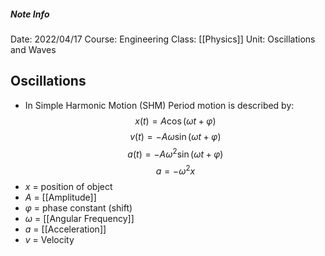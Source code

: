 ##### Note Info
Date: 2022/04/17
Course: Engineering
Class: [[Physics]]
Unit: Oscillations and Waves
## Oscillations
- In Simple Harmonic Motion (SHM) Period motion is described by:
$$ x(t) = A\cos(\omega t + \varphi) $$
$$ v(t) = -A\omega\sin(\omega t + \varphi) $$
$$ a(t) = -A\omega^2\sin(\omega t + \varphi) $$
$$ a = -\omega^2x $$
- $x$ = position of object
- $A$ = [[Amplitude]]
- $\varphi$ = phase constant (shift)
- $\omega$ = [[Angular Frequency]]
- $a$ = [[Acceleration]]
- $v$ = Velocity

